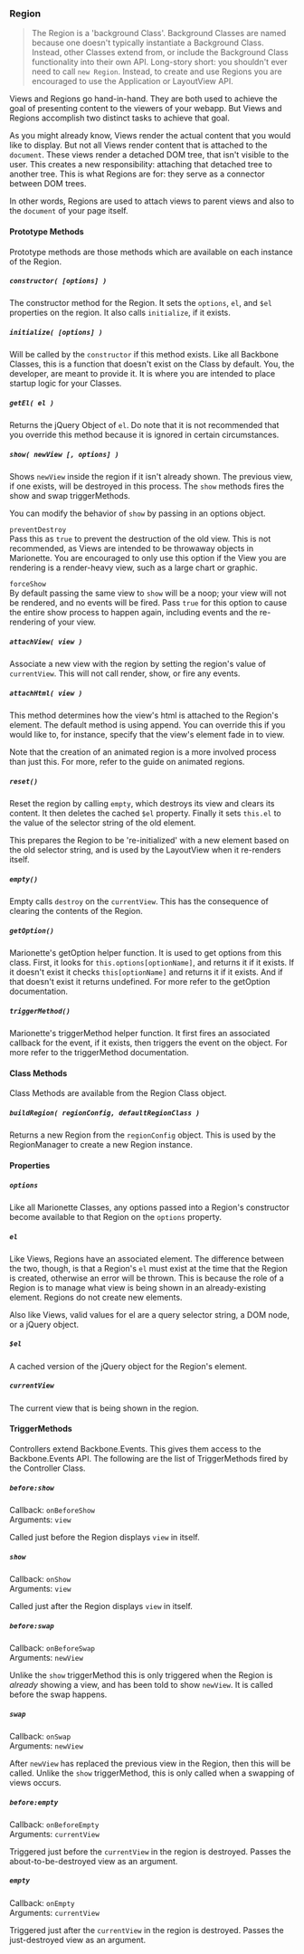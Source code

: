 ### Region

> The Region is a 'background Class'. Background Classes are named because one doesn't typically
instantiate a Background Class. Instead, other Classes extend from, or include the Background
Class functionality into their own API. Long-story short: you shouldn't ever need to call `new Region`.
> Instead, to create and use Regions you are encouraged to use the Application or LayoutView API.

Views and Regions go hand-in-hand. They are both used to achieve the goal of presenting
content to the viewers of your webapp. But Views and Regions accomplish two distinct tasks to achieve
that goal.

As you might already know, Views render the actual content that you would like to display.
But not all Views render content that is attached to the `document`. These views render a detached DOM
tree, that isn't visible to the user. This creates a new responsibility: attaching that detached tree
to another tree. This is what Regions are for: they serve as a connector between DOM trees.

In other words, Regions are used to attach views to parent views and also to the `document` of your page
itself.

#### Prototype Methods

Prototype methods are those methods which are available on each instance of the Region.

##### `constructor( [options] )`

The constructor method for the Region. It sets the `options`, `el`, and `$el` properties
on the region. It also calls `initialize`, if it exists.

##### `initialize( [options] )`

Will be called by the `constructor` if this method exists. Like all Backbone Classes,
this is a function that doesn't exist on the Class by default. You, the developer, are
meant to provide it. It is where you are intended to place startup logic for your Classes.

##### `getEl( el )`

Returns the jQuery Object of `el`. Do note that it is not recommended that you override
this method because it is ignored in certain circumstances.

##### `show( newView [, options] )`

Shows `newView` inside the region if it isn't already shown. The previous view, if one exists,
will be destroyed in this process. The `show` methods fires the show and swap triggerMethods.

You can modify the behavior of `show` by passing in an options object.

`preventDestroy`  
Pass this as `true` to prevent the destruction of the old view. This is not recommended, as Views
are intended to be throwaway objects in Marionette. You are encouraged to only use this option
if the View you are rendering is a render-heavy view, such as a large chart or graphic.

`forceShow`  
By default passing the same view to `show` will be a noop; your view will not be rendered, and no
events will be fired. Pass `true` for this option to cause the entire show process to happen again,
including events and the re-rendering of your view.

##### `attachView( view )`

Associate a new view with the region by setting the region's value of `currentView`. This will not call render,
show, or fire any events.

##### `attachHtml( view )`

This method determines how the view's html is attached to the Region's element. The default
method is using append. You can override this if you would like to, for instance, specify that
the view's element fade in to view.

Note that the creation of an animated region is a more involved process than just this. For more,
refer to the guide on animated regions.

##### `reset()`

Reset the region by calling `empty`, which destroys its view and clears its content. It then deletes
the cached `$el` property. Finally it sets `this.el` to the value of the selector string of the old
element.

This prepares the Region to be 're-initialized' with a new element based on the old selector
string, and is used by the LayoutView when it re-renders itself.

##### `empty()`

Empty calls `destroy` on the `currentView`. This has the consequence of clearing the contents
of the Region.

##### `getOption()`

Marionette's getOption helper function. It is used to get options from this class. First,
it looks for `this.options[optionName]`, and returns it if it exists. If it doesn't exist it checks
`this[optionName]` and returns it if it exists. And if that doesn't exist it returns undefined. For more
refer to the getOption documentation.

##### `triggerMethod()`

Marionette's triggerMethod helper function. It first fires an associated callback
for the event, if it exists, then triggers the event on the object. For more refer
to the triggerMethod documentation.

#### Class Methods

Class Methods are available from the Region Class object.

##### `buildRegion( regionConfig, defaultRegionClass )`

Returns a new Region from the `regionConfig` object. This is used by the RegionManager to
create a new Region instance.

#### Properties

##### `options`

Like all Marionette Classes, any options passed into a Region's constructor become
available to that Region on the `options` property.

##### `el`

Like Views, Regions have an associated element. The difference between the two, though, is that
a Region's `el` must exist at the time that the Region is created, otherwise an error will be thrown.
This is because the role of a Region is to manage what view is being shown in an already-existing
element. Regions do not create new elements.

Also like Views, valid values for el are a query selector string, a DOM node, or a jQuery object.

##### `$el`

A cached version of the jQuery object for the Region's element.

##### `currentView`

The current view that is being shown in the region.

#### TriggerMethods

Controllers extend Backbone.Events. This gives them access to the Backbone.Events API. The following
are the list of TriggerMethods fired by the Controller Class.

##### `before:show`  
Callback: `onBeforeShow`  
Arguments: `view`  

Called just before the Region displays `view` in itself.

##### `show`  
Callback: `onShow`  
Arguments: `view`

Called just after the Region displays `view` in itself.

##### `before:swap`  
Callback: `onBeforeSwap`  
Arguments: `newView`

Unlike the `show` triggerMethod this is only triggered when the Region is *already* showing a
view, and has been told to show `newView`. It is called before the swap happens.

##### `swap`  
Callback: `onSwap`  
Arguments: `newView`

After `newView` has replaced the previous view in the Region, then this will be called. Unlike the `show` triggerMethod, this is only called when a swapping
of views occurs.

##### `before:empty`  
Callback: `onBeforeEmpty`  
Arguments: `currentView`

Triggered just before the `currentView` in the region is destroyed. Passes the about-to-be-destroyed view as an argument.

##### `empty`  
Callback: `onEmpty`  
Arguments: `currentView`

Triggered just after the `currentView` in the region is destroyed. Passes the just-destroyed view as an argument.
